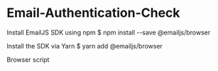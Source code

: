 # Email-Authentication-Check

Install EmailJS SDK using npm
$ npm install --save @emailjs/browser

Install the SDK via Yarn
$ yarn add @emailjs/browser

Browser script
<script type="text/javascript"
        src="https://cdn.jsdelivr.net/npm/@emailjs/browser@4/dist/email.min.js">
</script>
<script type="text/javascript">
   (function(){
      emailjs.init({
        publicKey: "YOUR_PUBLIC_KEY",
      });
   })();
</script>
